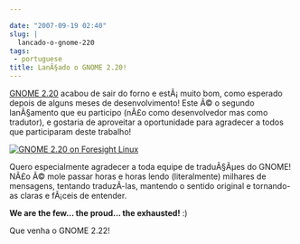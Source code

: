 ```yaml
---

date: "2007-09-19 02:40"
slug: |
  lancado-o-gnome-220
tags:
 - portuguese
title: LanÃ§ado o GNOME 2.20!
---
```


[GNOME 2.20](http://www.gnome.org/start/2.20/notes/pt_BR/) acabou de
sair do forno e estÃ¡ muito bom, como esperado depois de alguns meses de
desenvolvimento! Este Ã© o segundo lanÃ§amento que eu participo (nÃ£o
como desenvolvedor mas como tradutor), e gostaria de aproveitar a
oportunidade para agradecer a todos que participaram deste trabalho!

[![GNOME 2.20 on Foresight
Linux](http://farm2.static.flickr.com/1256/1404560747_645e636d59.jpg)](http://www.flickr.com/photos/ogmaciel/1404560747/)

Quero especialmente agradecer a toda equipe de traduÃ§Ãµes do GNOME!
NÃ£o Ã© mole passar horas e horas lendo (literalmente) milhares de
mensagens, tentando traduzÃ­-las, mantendo o sentido original e
tornando-as claras e fÃ¡ceis de entender.

**We are the few... the proud... the exhausted!** :)

Que venha o GNOME 2.22!
